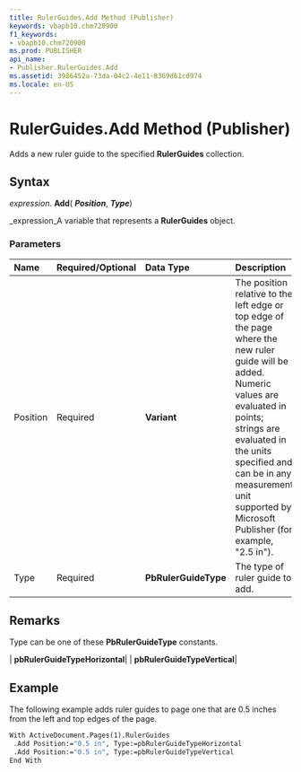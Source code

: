 ```yaml
---
title: RulerGuides.Add Method (Publisher)
keywords: vbapb10.chm720900
f1_keywords:
- vbapb10.chm720900
ms.prod: PUBLISHER
api_name:
- Publisher.RulerGuides.Add
ms.assetid: 3986452a-73da-04c2-4e11-8369d61cd974
ms.locale: en-US
---
```



# RulerGuides.Add Method (Publisher)

Adds a new ruler guide to the specified  **RulerGuides** collection.


## Syntax

 _expression_. **Add**( **_Position_**,  **_Type_**)

 _expression_A variable that represents a  **RulerGuides** object.


### Parameters



|**Name**|**Required/Optional**|**Data Type**|**Description**|
|:-----|:-----|:-----|:-----|
|Position|Required| **Variant**|The position relative to the left edge or top edge of the page where the new ruler guide will be added. Numeric values are evaluated in points; strings are evaluated in the units specified and can be in any measurement unit supported by Microsoft Publisher (for example, "2.5 in").|
|Type|Required| **PbRulerGuideType**|The type of ruler guide to add.|

## Remarks

Type can be one of these  **PbRulerGuideType** constants.



| **pbRulerGuideTypeHorizontal**|
| **pbRulerGuideTypeVertical**|

## Example

The following example adds ruler guides to page one that are 0.5 inches from the left and top edges of the page.


```vb
With ActiveDocument.Pages(1).RulerGuides 
 .Add Position:="0.5 in", Type:=pbRulerGuideTypeHorizontal 
 .Add Position:="0.5 in", Type:=pbRulerGuideTypeVertical 
End With
```


